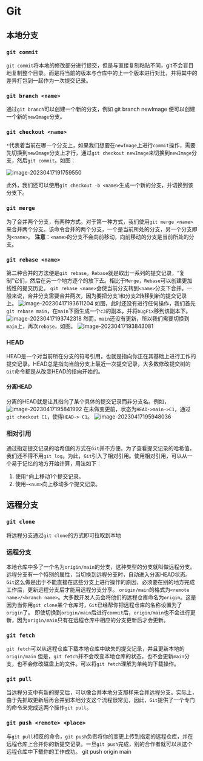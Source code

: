 # Git
## 本地分支
### `git commit`
`git commit`将本地的修改部分进行提交，但是与直接复制粘贴不同，git不会盲目地复制整个目录。而是将当前的版本与仓库中的上一个版本进行对比，并将其中的差异打包到一起作为一次提交记录。
### `git branch <name>`
通过`git branch`可以创建一个新的分支，例如
git branch newImage
便可以创建一个新的`newImage`分支。
### `git checkout <name>`
`*`代表着当前在哪一个分支上，如果我们想要在`newImage`上进行`commit`操作，需要先切换到`newImage`分支上才行，通过`git checkout newImage`来切换到`newImage`分支，然后`git commit`。如图：

![image-20230417191759550](https://cyan-1305222096.cos.ap-nanjing.myqcloud.com/image-20230417191759550.png)

此外，我们还可以使用`git checkout -b <name>`生成一个新的分支，并切换到该分支下。
### `git merge`
为了合并两个分支，有两种方式。对于第一种方式，我们使用`git merge <name>`来合并两个分支。该命令合并的两个分支，一个是当前所处的分支，另一个分支即为`<name>`。
**注意**：`<name>`的分支不会向前移动，向前移动的分支是当前所处的分支。
### `git rebase <name>`
第二种合并的方法便是`git rebase`。`Rebase`就是取出一系列的提交记录，“复制”它们，然后在另一个地方逐个的放下去。相比于`Merge`，`Rebase`可以创建更加线性的提交历史。
`git rebase <name>`会使当前分支转到`<name>`分支下合并。一般来说，合并分支需要合并两次，因为要把分支1和分支2转移到新的提交记录上。
![image-20230417193611204](https://cyan-1305222096.cos.ap-nanjing.myqcloud.com/image-20230417193611204.png)
如图，此时还没有进行任何操作，我们首先`git rebase main`，在`main`下面生成一个`c3`的副本，并将`bugFix`移到该副本下。
![image-20230417193742318](https://cyan-1305222096.cos.ap-nanjing.myqcloud.com/image-20230417193742318.png)
然而，`main`还没有更新，所以我们需要切换到`main`上，再次`rebase`，如图。
![image-20230417193843081](https://cyan-1305222096.cos.ap-nanjing.myqcloud.com/image-20230417193843081.png)
### HEAD
HEAD是一个对当前所在分支的符号引用，也就是指向你正在其基础上进行工作的提交记录。HEAD总是指向当前分支上最近一次提交记录，大多数修改提交树的`Git`命令都是从改变HEAD的指向开始的。
#### 分离HEAD
分离的HEAD就是让其指向了某个具体的提交记录而非分支名。例如，
![image-20230417195841992](https://cyan-1305222096.cos.ap-nanjing.myqcloud.com/image-20230417195841992.png)
在未做变更前，状态为`HEAD->main->C1`，通过`git checkout C1`，使得`HEAD-> C1`。
![image-20230417195948036](https://cyan-1305222096.cos.ap-nanjing.myqcloud.com/image-20230417195948036.png)
### 相对引用
通过指定提交记录的哈希值的方式在`Git`并不方便。为了查看提交记录的哈希值，我们还不得不用`git log`。为此，`Git`引入了相对引用。使用相对引用，可以从一个易于记忆的地方开始计算，用法如下：
1. 使用`^`向上移动1个提交记录。
2. 使用`~<num>`向上移动多个提交记录。
## 远程分支
### `git clone`
将远程分支通过`git clone`的方式即可拉取到本地
### 远程分支
本地仓库中多了一个名为`origin/main`的分支，这种类型的分支就叫做远程分支。
远程分支有一个特别的属性，当切换到远程分支时，自动进入分离HEAD状态。`Git`这么做是出于不能直接在这些分支上进行操作的原因，必须要在别的地方完成工作后，更新远程分支后才能用远程分支分享。
`origin/main`的格式为`<remote name>/<branch name>`。大多数开发人员会将他们的远程仓库命名为`origin`。这是因为当你用`git clone`某个仓库时，`Git`已经帮你把远程仓库的名称设置为了`origin`了。
即使切换到`origin/main`后进行`commit`后，`origin/main`也不会进行更新，因为`origin/main`只有在远程仓库中相应的分支更新后才会更新。
### `git fetch`
`git fetch`可以从远程仓库下载本地仓库中缺失的提交记录，并且更新本地的`origin/main`
但是，`git fetch`并不会改变本地仓库的状态，也不会更新`main`分支，也不会修改磁盘上的文件。可以将`git fetch`理解为单纯的下载操作。
### `git pull`
当远程分支中有新的提交后，可以像合并本地分支那样来合并远程分支。实际上，由于先抓取更新后再合并到本地分支这个流程很常见，因此，`Git`提供了一个专门的命令来完成这两个操作`git pull`。
### `git push <remote> <place>`
与`git pull`相反的命令，`git push`负责将你的变更上传到指定的远程仓库，并在远程仓库上合并你的新提交记录。一旦`git push`完成，别的合作者就可以从这个远程仓库中下载你的工作成功。
git push origin main